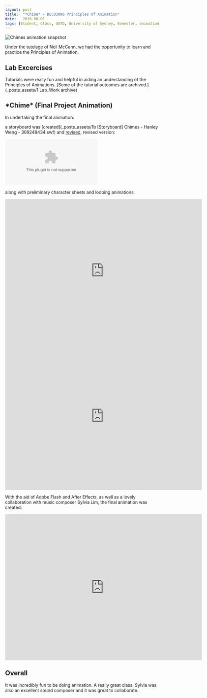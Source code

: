 ```yaml
---
layout: post
title:  "*Chime* - DECO3006 Principles of Animation"
date:   2010-06-01
tags: [Student, Class, USYD, University of Sydney, Semester, animation, character sheet, loops]
---
```


![Chimes animation snapshot](_posts_assets/cover.png)

Under the tutelage of Neil McCann, we had the opportunity to learn and practice the Principles of Animation. 

## Lab Excercises

Tutorials were really fun and helpful in aiding an understanding of the Principles of Animations. [Some of the tutorial outcomes are archived.](_posts_assets/1 Lab_Work archive)

## \*Chime\* (Final Project Animation)

In undertaking the final animation:

a storyboard was [created](_posts_assets/1b [Storyboard] Chimes - Hanley Weng - 309248434.swf) and [revised](_posts_assets/storyboard5.swf), revised version:

<object>
	<embed src="_posts_assets/storyboard5.swf">
</object>

along with preliminary character sheets and looping animations:

<iframe src="https://player.vimeo.com/video/10625967" width="640" height="465" frameborder="0" webkitallowfullscreen mozallowfullscreen allowfullscreen></iframe>

<iframe src="https://player.vimeo.com/video/10624178" width="640" height="480" frameborder="0" webkitallowfullscreen mozallowfullscreen allowfullscreen></iframe>
	
With the aid of Adobe Flash and After Effects, as well as a lovely collaboration with music composer Sylvia Lim, the final animation was created:

<iframe src="https://player.vimeo.com/video/12665333" width="640" height="474" frameborder="0" webkitallowfullscreen mozallowfullscreen allowfullscreen></iframe>

## Overall

It was incredibly fun to be doing animation. A really great class. Sylvia was also an excellent sound composer and it was great to collaborate.
